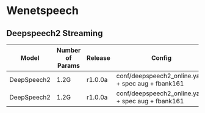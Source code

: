 # Wenetspeech

## Deepspeech2 Streaming

| Model | Number of Params | Release | Config | Test set | Valid Loss | CER | 
| --- | --- | --- | --- | --- | --- | --- | 
| DeepSpeech2 | 1.2G | r1.0.0a | conf/deepspeech2\_online.yaml + spec aug + fbank161 | test\_net | 13.307 | 15.02 |
| DeepSpeech2 | 1.2G | r1.0.0a | conf/deepspeech2\_online.yaml + spec aug + fbank161 | test\_meeting | 13.307 | 24.17 |
